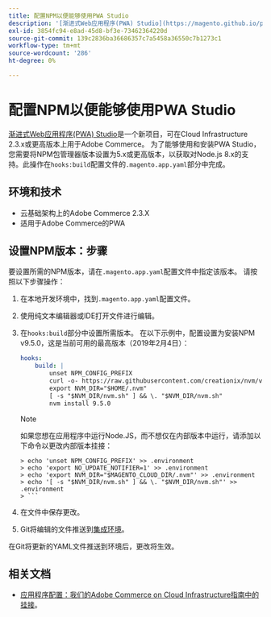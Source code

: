 ```yaml
---
title: 配置NPM以便能够使用PWA Studio
description: '[渐进式Web应用程序(PWA) Studio](https://magento.github.io/pwa-studio/)是一个新项目，可用于Adobe Commerce on cloud infrastructure 2.3.x或更高版本上的cloud。 为了能够使用和安装PWA Studio，您需要将NPM包管理器版本设置为5.x或更高版本，以获取对Node.js 8.x的支持。此操作在“.magento.app.yaml”配置文件的“hooks：build”部分中完成。'
exl-id: 3854fc94-e8ad-45d8-bf3e-73462364220d
source-git-commit: 139c2836ba36686357c7a5458a36550c7b1273c1
workflow-type: tm+mt
source-wordcount: '286'
ht-degree: 0%

---
```


# 配置NPM以便能够使用PWA Studio

[渐进式Web应用程序(PWA) Studio](https://magento.github.io/pwa-studio/)是一个新项目，可在Cloud Infrastructure 2.3.x或更高版本上用于Adobe Commerce。 为了能够使用和安装PWA Studio，您需要将NPM包管理器版本设置为5.x或更高版本，以获取对Node.js 8.x的支持。此操作在`hooks:build`配置文件的`.magento.app.yaml`部分中完成。

## 环境和技术

* 云基础架构上的Adobe Commerce 2.3.X
* 适用于Adobe Commerce的PWA

## 设置NPM版本：步骤

要设置所需的NPM版本，请在`.magento.app.yaml`配置文件中指定该版本。 请按照以下步骤操作：

1. 在本地开发环境中，找到`.magento.app.yaml`配置文件。
1. 使用纯文本编辑器或IDE打开文件进行编辑。
1. 在`hooks:build`部分中设置所需版本。 在以下示例中，配置设置为安装NPM v9.5.0，这是当前可用的最高版本（2019年2月4日）：

   ```yaml
   hooks:
       build: |
           unset NPM_CONFIG_PREFIX
           curl -o- https://raw.githubusercontent.com/creationix/nvm/v0.33.8/install.sh | bash
           export NVM_DIR="$HOME/.nvm"
           [ -s "$NVM_DIR/nvm.sh" ] && \. "$NVM_DIR/nvm.sh"
           nvm install 9.5.0
   ```

   >[!NOTE]
   >
   >如果您想在应用程序中运行Node.JS，而不想仅在内部版本中运行，请添加以下命令以更改内部版本挂接：
   > 
   ```
   > echo 'unset NPM_CONFIG_PREFIX' >> .environment
   > echo 'export NO_UPDATE_NOTIFIER=1' >> .environment
   > echo 'export NVM_DIR="$MAGENTO_CLOUD_DIR/.nvm"' >> .environment
   > echo '[ -s "$NVM_DIR/nvm.sh" ] && \. "$NVM_DIR/nvm.sh"' >> .environment
   > ```

1. 在文件中保存更改。
1. Git将编辑的文件推送到[集成环境](https://experienceleague.adobe.com/en/docs/experience-cloud-kcs/kbarticles/ka-27242)。

在Git将更新的YAML文件推送到环境后，更改将生效。

## 相关文档

* [应用程序配置：我们的Adobe Commerce on Cloud Infrastructure指南中的挂接](https://experienceleague.adobe.com/docs/commerce-cloud-service/user-guide/configure/app/properties/hooks-property.html)。
